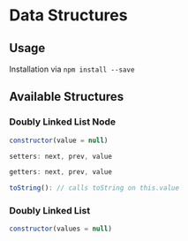 # Data Structures

## Usage
Installation via `npm install --save `

## Available Structures
### Doubly Linked List Node
```javascript
constructor(value = null)

setters: next, prev, value

getters: next, prev, value

toString(): // calls toString on this.value
```

### Doubly Linked List
```javascript
constructor(values = null)
```
